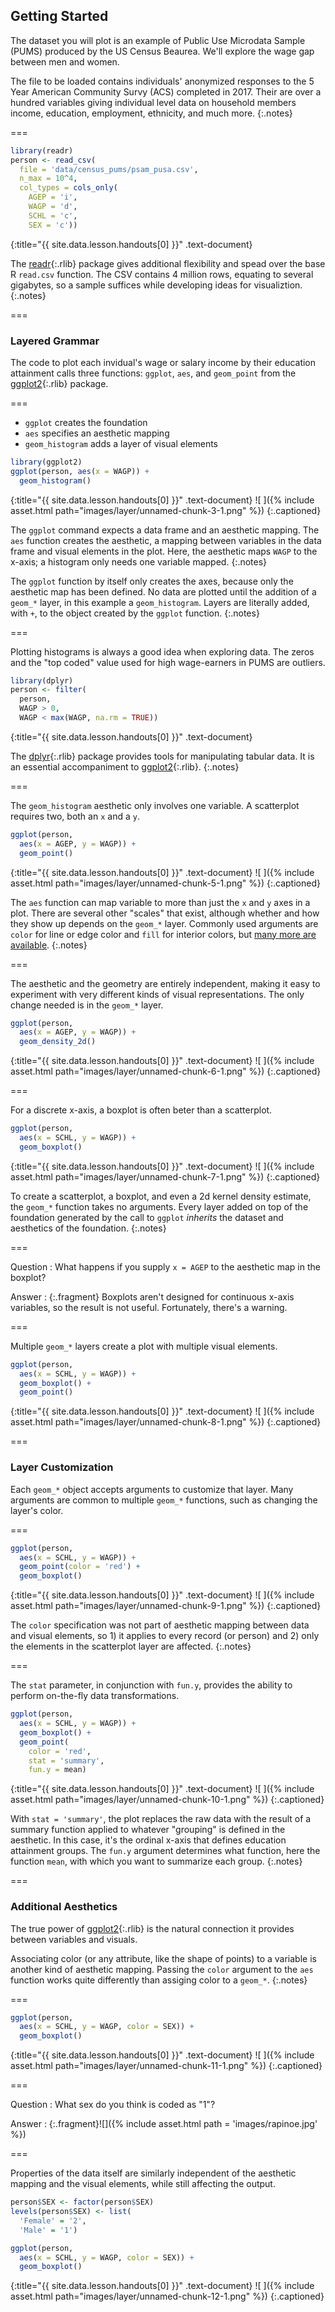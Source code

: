 ---
---



## Getting Started

The dataset you will plot is an example of Public Use Microdata Sample (PUMS)
produced by the US Census Beaurea. We'll explore the wage gap between men and
women.

The file to be loaded contains individuals' anonymized responses to the 5 Year
American Community Survy (ACS) completed in 2017. Their are over a hundred
variables giving individual level data on household members income, education,
employment, ethnicity, and much more.
{:.notes}

===



~~~r
library(readr)
person <- read_csv(
  file = 'data/census_pums/psam_pusa.csv',
  n_max = 10^4,
  col_types = cols_only(
    AGEP = 'i',
    WAGP = 'd',
    SCHL = 'c',
    SEX = 'c'))
~~~
{:title="{{ site.data.lesson.handouts[0] }}" .text-document}


The [readr](){:.rlib} package gives additional flexibility and spead over the
base R `read.csv` function. The CSV contains 4 million rows, equating to several
gigabytes, so a sample suffices while developing ideas for visualiztion.
{:.notes}

===

### Layered Grammar

The code to plot each invidual's wage or salary income by their education
attainment calls three functions: `ggplot`, `aes`, and `geom_point` from the [ggplot2](){:.rlib} package.

===

- `ggplot` creates the foundation
- `aes` specifies an aesthetic mapping
- `geom_histogram` adds a layer of visual elements



~~~r
library(ggplot2)
ggplot(person, aes(x = WAGP)) +
  geom_histogram()
~~~
{:title="{{ site.data.lesson.handouts[0] }}" .text-document}
![ ]({% include asset.html path="images/layer/unnamed-chunk-3-1.png" %})
{:.captioned}

The `ggplot` command expects a data frame and an aesthetic mapping. The `aes`
function creates the aesthetic, a mapping between variables in the data frame
and visual elements in the plot. Here, the aesthetic maps `WAGP` to the
x-axis; a histogram only needs one variable mapped.
{:.notes}

The `ggplot` function by itself only creates the axes, because only the
aesthetic map has been defined. No data are plotted until the addition of a
`geom_*` layer, in this example a `geom_histogram`. Layers are literally added,
with `+`, to the object created by the `ggplot` function.
{:.notes}

===

Plotting histograms is always a good idea when exploring data. The zeros and
the "top coded" value used for high wage-earners in PUMS are outliers.



~~~r
library(dplyr)
person <- filter(
  person,
  WAGP > 0,
  WAGP < max(WAGP, na.rm = TRUE))
~~~
{:title="{{ site.data.lesson.handouts[0] }}" .text-document}


The [dplyr](){:.rlib} package provides tools for manipulating tabular data. It
is an essential accompaniment to [ggplot2](){:.rlib}.
{:.notes}

===

The `geom_histogram` aesthetic only involves one variable. A scatterplot
requires two, both an `x` and a `y`.



~~~r
ggplot(person,
  aes(x = AGEP, y = WAGP)) +
  geom_point()
~~~
{:title="{{ site.data.lesson.handouts[0] }}" .text-document}
![ ]({% include asset.html path="images/layer/unnamed-chunk-5-1.png" %})
{:.captioned}

The `aes` function can map variable to more than just the `x` and `y` axes in a
plot. There are several other "scales" that exist, although whether and how they
show up depends on the `geom_*` layer. Commonly used arguments are `color` for
line or edge color and `fill` for interior colors, but [many more are
available](https://ggplot2.tidyverse.org/articles/ggplot2-specs.html).
{:.notes}

===

The aesthetic and the geometry are entirely independent, making it easy to
experiment with very different kinds of visual representations. The only change
needed is in the `geom_*` layer.



~~~r
ggplot(person,
  aes(x = AGEP, y = WAGP)) +
  geom_density_2d()
~~~
{:title="{{ site.data.lesson.handouts[0] }}" .text-document}
![ ]({% include asset.html path="images/layer/unnamed-chunk-6-1.png" %})
{:.captioned}

===

For a discrete x-axis, a boxplot is often beter than a scatterplot.



~~~r
ggplot(person,
  aes(x = SCHL, y = WAGP)) +
  geom_boxplot()
~~~
{:title="{{ site.data.lesson.handouts[0] }}" .text-document}
![ ]({% include asset.html path="images/layer/unnamed-chunk-7-1.png" %})
{:.captioned}

To create a scatterplot, a boxplot, and even a 2d kernel density estimate, the
`geom_*` function takes no arguments. Every layer added on top of the foundation
generated by the call to `ggplot` *inherits* the dataset and aesthetics of the
foundation.
{:.notes}

===

Question
: What happens if you supply `x = AGEP` to the aesthetic map in the boxplot?

Answer
: {:.fragment} Boxplots aren't designed for continuous x-axis variables, so the
result is not useful. Fortunately, there's a warning.

===

Multiple `geom_*` layers create a plot with multiple visual elements.



~~~r
ggplot(person,
  aes(x = SCHL, y = WAGP)) +
  geom_boxplot() +
  geom_point()
~~~
{:title="{{ site.data.lesson.handouts[0] }}" .text-document}
![ ]({% include asset.html path="images/layer/unnamed-chunk-8-1.png" %})
{:.captioned}

===

### Layer Customization

Each `geom_*` object accepts arguments to customize that layer. Many arguments
are common to multiple `geom_*` functions, such as changing the layer's color.

===



~~~r
ggplot(person,
  aes(x = SCHL, y = WAGP)) +
  geom_point(color = 'red') +
  geom_boxplot()
~~~
{:title="{{ site.data.lesson.handouts[0] }}" .text-document}
![ ]({% include asset.html path="images/layer/unnamed-chunk-9-1.png" %})
{:.captioned}

The `color` specification was not part of aesthetic mapping between data and
visual elements, so 1) it applies to every record (or person) and 2) only the
elements in the scatterplot layer are affected.
{:.notes}

===

The `stat` parameter, in conjunction with `fun.y`, provides the ability to
perform on-the-fly data transformations.



~~~r
ggplot(person,
  aes(x = SCHL, y = WAGP)) +
  geom_boxplot() +
  geom_point(
    color = 'red',
    stat = 'summary',
    fun.y = mean)
~~~
{:title="{{ site.data.lesson.handouts[0] }}" .text-document}
![ ]({% include asset.html path="images/layer/unnamed-chunk-10-1.png" %})
{:.captioned}

With `stat = 'summary'`, the plot replaces the raw data with the result of a
summary function applied to whatever "grouping" is defined in the aesthetic. In
this case, it's the ordinal x-axis that defines education attainment groups. The
`fun.y` argument determines what function, here the function `mean`, with which
you want to summarize each group.
{:.notes}

===

### Additional Aesthetics

The true power of [ggplot2](){:.rlib} is the natural connection it provides
between variables and visuals.

Associating color (or any attribute, like the shape of points) to a variable is
another kind of aesthetic mapping. Passing the `color` argument to the `aes`
function works quite differently than assiging color to a `geom_*`.
{:.notes}

===



~~~r
ggplot(person,
  aes(x = SCHL, y = WAGP, color = SEX)) +
  geom_boxplot()
~~~
{:title="{{ site.data.lesson.handouts[0] }}" .text-document}
![ ]({% include asset.html path="images/layer/unnamed-chunk-11-1.png" %})
{:.captioned}

===

Question
: What sex do you think is coded as "1"?

Answer
: {:.fragment}![]({% include asset.html path = 'images/rapinoe.jpg' %})

===

Properties of the data itself are similarly independent of the aesthetic mapping
and the visual elements, while still affecting the output.



~~~r
person$SEX <- factor(person$SEX)
levels(person$SEX) <- list(
  'Female' = '2',
  'Male' = '1')

ggplot(person,
  aes(x = SCHL, y = WAGP, color = SEX)) +
  geom_boxplot()
~~~
{:title="{{ site.data.lesson.handouts[0] }}" .text-document}
![ ]({% include asset.html path="images/layer/unnamed-chunk-12-1.png" %})
{:.captioned}
